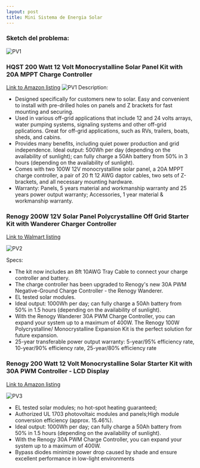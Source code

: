 ```yaml
---
layout: post
title: Mini Sistema de Energia Solar
---
```


### Sketch del problema:
![PV1](https://roskideluge.github.io/images/sketch2.jpg)

### HQST 200 Watt 12 Volt Monocrystalline Solar Panel Kit with 20A MPPT Charge Controller
[Link to Amazon listing](https://www.amazon.com/dp/B01CAXVQPM)
![PV1](https://roskideluge.github.io/images/SolarPanel_Diagram.jpg "HQST 200 Watt 12 Volt Monocrystalline Solar Panel Kit with 20A MPPT Charge Controller")
Description:
* Designed specifically for customers new to solar. Easy and convenient to install with pre-drilled holes on panels and Z brackets for fast mounting and securing.
* Used in various off-grid applications that include 12 and 24 volts arrays, water pumping systems, signaling systems and other off-grid pplications. Great for off-grid applications, such as RVs, trailers, boats, sheds, and cabins.
* Provides many benefits, including quiet power production and grid independence. Ideal output: 500Wh per day (depending on the availability of sunlight); can fully charge a 50Ah battery from 50% in 3 hours (depending on the availability of sunlight).
* Comes with two 100W 12V monocrystalline solar panel, a 20A MPPT charge controller, a pair of 20 ft 12 AWG daptor cables, two sets of Z-brackets, and all necessary mounting hardware.
* Warranty: Panels, 5 years material and workmanship warranty and 25 years power output warranty; Accessories, 1 year material & workmanship warranty. 

### Renogy 200W 12V Solar Panel Polycrystalline Off Grid Starter Kit with Wanderer Charger Controller

[Link to Walmart listing](https://www.walmart.com/ip/Renogy-200W-12V-Solar-Panel-Polycrystalline-Off-Grid-Starter-Kit-with-Wanderer-Charger-Controller/117042721?findingMethod=wpa&tgtp=0&cmp=-1&relRank=2&pt=ip&adgrp=-1&plmt=944x345_B-C-OG_TI_4-20_HL-BOTTOM&wpa_qs=fx4DJnofQS3a734lXSCIa8GwqazpHanHNG-sShstbN6b8TnsTsae9CvawhZf395X&bkt=item_control&pgid=118614164&itemId=117042721&relUUID=2f06ad55-0270-494c-bad7-7ebe13cd56bf&adUid=c6741b06-5436-48e1-a697-f1f567e21fa4&adiuuid=c200a4c9-4abc-40a3-a6d6-0af84032b430&adpgm=hl&pltfm=desktop)

![PV2](https://roskideluge.github.io/images/renology.jpeg)

Specs:

* The kit now includes an 8ft 10AWG Tray Cable to connect your charge controller and battery.
* The charge controller has been upgraded to Renogy's new 30A PWM Negative-Ground Charge Controller - the Renogy Wanderer.
* EL tested solar modules.
* Ideal output: 1000Wh per day; can fully charge a 50Ah battery from 50% in 1.5 hours (depending on the availability of sunlight).
* With the Renogy Wanderer 30A PWM Charge Controller, you can expand your system up to a maximum of 400W. The Renogy 100W Polycrystalline/ Monocrystalline Expansion Kit is the perfect solution for future expansion.
* 25-year transferable power output warranty: 5-year/95% efficiency rate, 10-year/90% efficiency rate, 25-year/80% efficiency rate

###  Renogy 200 Watt 12 Volt Monocrystalline Solar Starter Kit with 30A PWM Controller - LCD Display 

[Link to Amazon listing](https://www.amazon.com/Renogy-Monocrystalline-Solar-Starter-Controller/dp/B01NAOTUTP/ref=pd_sbs_86_6?_encoding=UTF8&pd_rd_i=B01NAOTUTP&pd_rd_r=TFQVBFYX8TCY6WZRRKZG&pd_rd_w=2fRSP&pd_rd_wg=rcNED&psc=1&refRID=TFQVBFYX8TCY6WZRRKZG)

![PV3](https://roskideluge.github.io/images/renogy2.jpg)

* EL tested solar modules; no hot-spot heating guaranteed;
* Authorized UL 1703 photovoltaic modules and panels;High module conversion efficiency (approx. 15.46%).
* Ideal output: 1000Wh per day; can fully charge a 50Ah battery from 50% in 1.5 hours (depending on the availability of sunlight).
* With the Renogy 30A PWM Charge Controller, you can expand your system up to a maximum of 400W.
* Bypass diodes minimize power drop caused by shade and ensure excellent performance in low-light environments 
